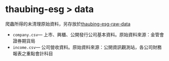 # thaubing-esg > data

爬蟲所得的未清理原始資料，另存放於[thaubing-esg-raw-data](https://github.com/gcaa-org-tw/thaubing-esg-raw-data)

- `company.csv`— 上市、興櫃、公開發行公司基本資料。原始資料來源：金管會證券期貨局
- `income.csv`— 公司營收資料。原始資料來源：公開資訊觀測站，各公司財務報表之重點會計科目